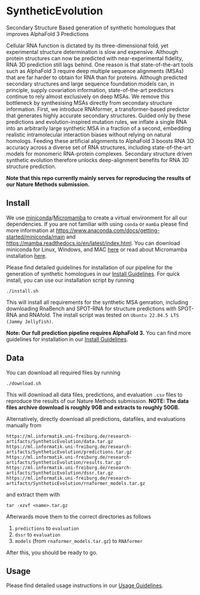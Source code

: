 # SyntheticEvolution
Secondary Structure Based generation of synthetic homologues that improves AlphaFold 3 Predictions

Cellular RNA function is dictated by its three-dimensional fold, yet experimental structure determination is slow and expensive.
Although protein structures can now be predicted with near-experimental fidelity, RNA 3D prediction still lags behind.
One reason is that state-of-the-art tools such as AlphaFold 3 require deep multiple sequence alignments (MSAs) that are far harder to obtain for RNA than for proteins. 
Although predicted secondary structures and large sequence foundation models can, in principle, supply covariation information, state-of-the-art predictors continue to rely almost exclusively on deep MSAs.
We remove this bottleneck by synthesising MSAs directly from secondary structure information. First, we introduce RNAformer, a transformer-based predictor that generates highly accurate secondary structures. Guided only by these predictions and evolution-inspired mutation rules, we inflate a single RNA into an arbitrarily large synthetic MSA in a fraction of a second, embedding realistic intramolecular interaction biases without relying on natural homologs.
Feeding these artificial alignments to AlphaFold 3 boosts RNA 3D accuracy across a diverse set of RNA structures, including state-of-the-art models for monomeric RNA-protein complexes. 
Secondary structure driven synthetic evolution therefore unlocks deep-alignment benefits for RNA 3D structure prediction.

**Note that this repo currently mainly serves for reproducing the results of our Nature Methods submission.**

## Install
We use [miniconda](https://www.anaconda.com/docs/getting-started/miniconda/main)/[Micromamba](https://mamba.readthedocs.io/en/latest/installation/micromamba-installation.html) to create a virtual environment for all our dependencies. If you are not familiar with using ```conda``` or ```mamba``` please find more information at <https://www.anaconda.com/docs/getting-started/miniconda/main> and <https://mamba.readthedocs.io/en/latest/index.html>. You can download miniconda for Linux, Windows, and MAC [here](https://www.anaconda.com/download) or read about Micromamba installation [here](https://mamba.readthedocs.io/en/latest/installation/micromamba-installation.html).

Please find detailed guidelines for installation of our pipeline for the generation of synthetic homologues in our [Install Guidelines](/docs/INSTALL.md). 
For quick install, you can use our installation script by running 
```
./install.sh
```
This will install all requirements for the synthetic MSA genration, including downloading RnaBench and SPOT-RNA for structure predictions with SPOT-RNA and RNAfold.
The install script was tested on ```Ubuntu 22.04.5 LTS (Jammy Jellyfish)```.

**Note: Our full prediction pipeline requires AlphaFold 3.**
You can find more guidelines for installation in our [Install Guidelines](/docs/INSTALL.md).

## Data
You can download all required files by running
```
./download.sh
```
This will download all data files, predictions, and evaluation ```.csv``` files to reproduce the results of our Nature Methods submission.
**NOTE: The data files archive download is roughly 9GB and extracts to roughly 50GB.**

Alternatively, directly download all predictions, datafiles, and evaluations manually from
```
https://ml.informatik.uni-freiburg.de/research-artifacts/SyntheticEvolution/data.tar.gz
https://ml.informatik.uni-freiburg.de/research-artifacts/SyntheticEvolution/predictions.tar.gz
https://ml.informatik.uni-freiburg.de/research-artifacts/SyntheticEvolution/results.tar.gz
https://ml.informatik.uni-freiburg.de/research-artifacts/SyntheticEvolution/dssr.tar.gz
https://ml.informatik.uni-freiburg.de/research-artifacts/SyntheticEvolution/rnaformer_models.tar.gz
```
and extract them with
```
tar -xzvf <name>.tar.gz
```
Afterwards move them to the correct directories as follows
1. ```predictions``` to ```evaluation```
2. ```dssr``` to ```evaluation```
3. ```models``` (from ```rnaformer_models.tar.gz```) to ```RNAformer```

After this, you should be ready to go.

## Usage
Please find detailed usage instructions in our [Usage Guidelines](docs/USAGE.md).
